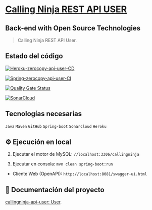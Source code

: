 # [Calling Ninja REST API USER ](https://www.callingninja.com.mx/)

## Back-end with Open Source Technologies

> Calling Ninja  REST API User. 

## Estado del código

[![Heroku-zerocopy-api-user-CD](https://github.com/nefkon8002/zerocopy-api-user/actions/workflows/deploy-heroku.yml/badge.svg)](https://github.com/nefkon8002/zerocopy-api-user/actions/workflows/deploy-heroku.yml)

[![Spring-zerocopy-api-user-CI](https://github.com/nefkon8002/zerocopy-api-user/actions/workflows/test-sonar.yml/badge.svg)](https://github.com/nefkon8002/zerocopy-api-user/actions/workflows/test-sonar.yml)

[![Quality Gate Status](https://sonarcloud.io/api/project_badges/measure?project=nefkon8002_zerocopy-api-user&metric=alert_status)](https://sonarcloud.io/summary/new_code?id=nefkon8002_zerocopy-api-user)

[![SonarCloud](https://sonarcloud.io/images/project_badges/sonarcloud-black.svg)](https://sonarcloud.io/summary/new_code?id=nefkon8002_zerocopy-api-user)



## Tecnologías necesarias

`Java` `Maven` `GitHub` `Spring-boot` `Sonarcloud` `Heroku`

## ⚙️ Ejecución en local


2. Ejecutar el motor de MySQL: `//localhost:3306/callingninja`

4. Ejecutar en consola: `mvn clean spring-boot:run`

* Cliente Web (OpenAPI): `http://localhost:8081/swagger-ui.html`

## 📖 Documentación del proyecto

[callingninja-api-user: User](https://github.com/miw-upm/betca-tpv#back-end-user).
